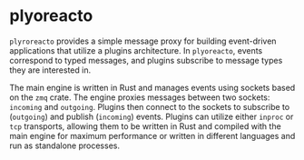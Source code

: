 # plyoreacto

`plyroreacto` provides a simple message proxy for building event-driven applications that utilize a plugins architecture. In
`plyoreacto`, events correspond to typed messages, and plugins subscribe to message types they are interested in. 

The main engine is written in Rust and manages events using sockets based on the `zmq` crate. The engine proxies messages between
two sockets: `incoming` and `outgoing`. Plugins then connect to the sockets to subscribe to (`outgoing`) and publish (`incoming`)
events. Plugins can utilize either `inproc` or `tcp` transports, allowing them to be written in Rust and compiled with the main 
engine for maximum performance or written in different languages and run as standalone processes.


